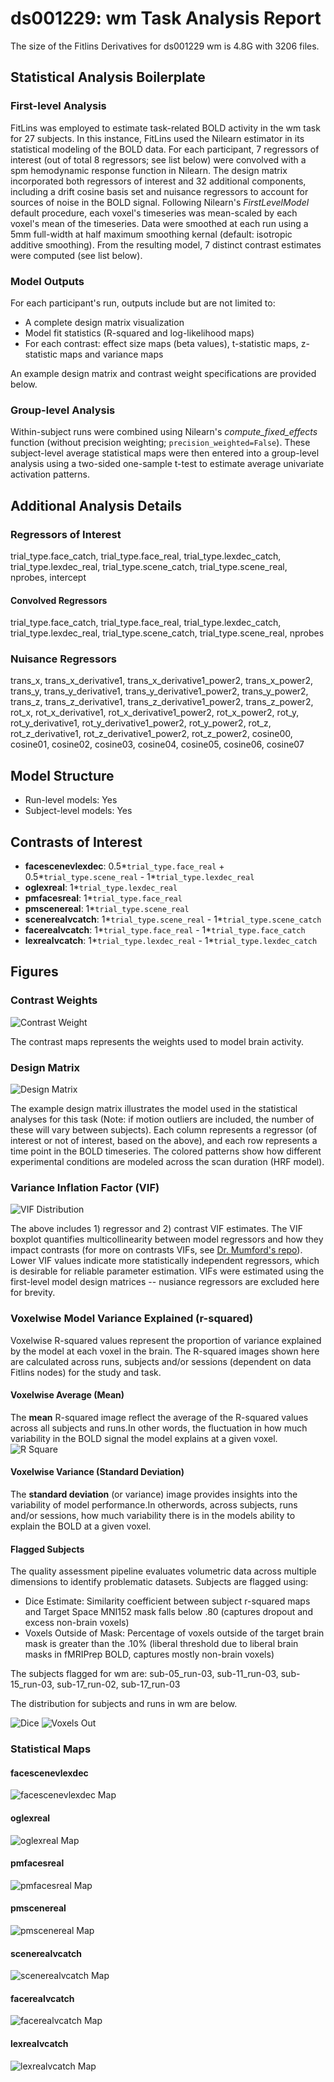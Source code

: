 # ds001229: wm Task Analysis Report

The size of the Fitlins Derivatives for ds001229 wm is 4.8G with 3206 files.

## Statistical Analysis Boilerplate

### First-level Analysis
FitLins was employed to estimate task-related BOLD activity in the wm task for 27 subjects. In this instance, FitLins used the Nilearn estimator in its statistical modeling of the BOLD data. For each participant, 7 regressors of interest (out of total 8 regressors; see list below) were convolved with a spm hemodynamic response function in Nilearn. The design matrix incorporated both regressors of interest and 32 additional components, including a drift cosine basis set and nuisance regressors to account for sources of noise in the BOLD signal. Following Nilearn's *FirstLevelModel* default procedure, each voxel's timeseries was mean-scaled by each voxel's mean of the timeseries. Data were smoothed at each run using a 5mm full-width at half maximum smoothing kernal (default: isotropic additive smoothing). From the resulting model, 7 distinct contrast estimates were computed (see list below).

### Model Outputs
For each participant's run, outputs include but are not limited to:
- A complete design matrix visualization
- Model fit statistics (R-squared and log-likelihood maps)
- For each contrast: effect size maps (beta values), t-statistic maps, z-statistic maps and variance maps

An example design matrix and contrast weight specifications are provided below.

### Group-level Analysis
Within-subject runs were combined using Nilearn's *compute_fixed_effects* function (without precision weighting; `precision_weighted=False`). These subject-level average statistical maps were then entered into a group-level analysis using a two-sided one-sample t-test to estimate average univariate activation patterns.

## Additional Analysis Details 
### Regressors of Interest
trial_type.face_catch, trial_type.face_real, trial_type.lexdec_catch, trial_type.lexdec_real, trial_type.scene_catch, trial_type.scene_real, nprobes, intercept
#### Convolved Regressors
trial_type.face_catch, trial_type.face_real, trial_type.lexdec_catch, trial_type.lexdec_real, trial_type.scene_catch, trial_type.scene_real, nprobes
### Nuisance Regressors
trans_x, trans_x_derivative1, trans_x_derivative1_power2, trans_x_power2, trans_y, trans_y_derivative1, trans_y_derivative1_power2, trans_y_power2, trans_z, trans_z_derivative1, trans_z_derivative1_power2, trans_z_power2, rot_x, rot_x_derivative1, rot_x_derivative1_power2, rot_x_power2, rot_y, rot_y_derivative1, rot_y_derivative1_power2, rot_y_power2, rot_z, rot_z_derivative1, rot_z_derivative1_power2, rot_z_power2, cosine00, cosine01, cosine02, cosine03, cosine04, cosine05, cosine06, cosine07
## Model Structure
- Run-level models: Yes
- Subject-level models: Yes

## Contrasts of Interest
- **facescenevlexdec**: 0.5*`trial_type.face_real` + 0.5*`trial_type.scene_real` - 1*`trial_type.lexdec_real`
- **oglexreal**: 1*`trial_type.lexdec_real`
- **pmfacesreal**: 1*`trial_type.face_real`
- **pmscenereal**: 1*`trial_type.scene_real`
- **scenerealvcatch**: 1*`trial_type.scene_real` - 1*`trial_type.scene_catch`
- **facerealvcatch**: 1*`trial_type.face_real` - 1*`trial_type.face_catch`
- **lexrealvcatch**: 1*`trial_type.lexdec_real` - 1*`trial_type.lexdec_catch`

## Figures

### Contrast Weights
![Contrast Weight](./files/ds001229_task-wm_contrast-matrix.svg)

The contrast maps represents the weights used to model brain activity.

### Design Matrix
![Design Matrix](./files/ds001229_task-wm_design-matrix.svg)

The example design matrix illustrates the model used in the statistical analyses for this task (Note: if motion outliers are included, the number of these will vary between subjects). Each column represents a regressor (of interest or not of interest, based on the above), and each row represents a time point in the BOLD timeseries. The colored patterns show how different experimental conditions are modeled across the scan duration (HRF model).

### Variance Inflation Factor (VIF)
![VIF Distribution](./files/ds001229_task-wm_vif-boxplot.png)

The above includes 1) regressor and 2) contrast VIF estimates. The VIF boxplot quantifies multicollinearity between model regressors and how they impact contrasts (for more on contrasts VIFs, see [Dr. Mumford's repo](https://github.com/jmumford/vif_contrasts)). Lower VIF values indicate more statistically independent regressors, which is desirable for reliable parameter estimation. VIFs were estimated using the first-level model design matrices -- nusiance regressors are excluded here for brevity.

### Voxelwise Model Variance Explained (r-squared)
Voxelwise R-squared values represent the proportion of variance explained by the model at each voxel in the brain. The R-squared images shown here are calculated across runs, subjects and/or sessions (dependent on data Fitlins nodes) for the study and task.

#### Voxelwise Average (Mean)
The **mean** R-squared image reflect the average of the R-squared values across all subjects and runs.In other words, the fluctuation in how much variability in the BOLD signal the model explains at a given voxel.
![R Square](./files/ds001229_task-wm_rsquare-mean.png)

#### Voxelwise Variance (Standard Deviation)
The **standard deviation** (or variance) image provides insights into the variability of model performance.In otherwords, across subjects, runs and/or sessions, how much variability there is in the models ability to explain the BOLD at a given voxel.

#### Flagged Subjects
The quality assessment pipeline evaluates volumetric data across multiple dimensions to identify problematic datasets. Subjects are flagged using: 

  - Dice Estimate: Similarity coefficient between subject r-squared maps and Target Space MNI152 mask falls below .80 (captures dropout and excess non-brain voxels) 
  - Voxels Outside of Mask: Percentage of voxels outside of the target brain mask is greater than the .10% (liberal threshold due to liberal brain masks in fMRIPrep BOLD, captures mostly non-brain voxels) 

The subjects flagged for wm are:
sub-05_run-03, sub-11_run-03, sub-15_run-03, sub-17_run-02, sub-17_run-03

The distribution for subjects and runs in wm are below. 

![Dice](./files/ds001229_task-wm_hist-dicesimilarity.png)
![Voxels Out](./files/ds001229_task-wm_hist-voxoutmask.png)

### Statistical Maps

#### facescenevlexdec
![facescenevlexdec Map](./files/ds001229_task-wm_contrast-facescenevlexdec_map.png)

#### oglexreal
![oglexreal Map](./files/ds001229_task-wm_contrast-oglexreal_map.png)

#### pmfacesreal
![pmfacesreal Map](./files/ds001229_task-wm_contrast-pmfacesreal_map.png)

#### pmscenereal
![pmscenereal Map](./files/ds001229_task-wm_contrast-pmscenereal_map.png)

#### scenerealvcatch
![scenerealvcatch Map](./files/ds001229_task-wm_contrast-scenerealvcatch_map.png)

#### facerealvcatch
![facerealvcatch Map](./files/ds001229_task-wm_contrast-facerealvcatch_map.png)

#### lexrealvcatch
![lexrealvcatch Map](./files/ds001229_task-wm_contrast-lexrealvcatch_map.png)
